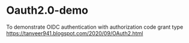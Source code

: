 # Oauth2.0-demo
To demonstrate OIDC authentication with authorization code grant type
https://tanveer941.blogspot.com/2020/09/OAuth2.html
